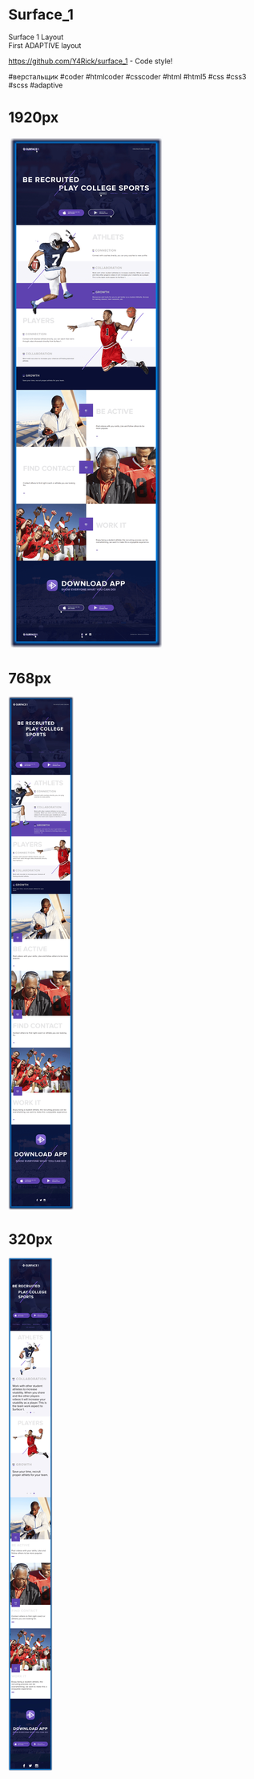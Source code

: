 # Surface_1
Surface 1 Layout<br>
First ADAPTIVE layout<br>

https://github.com/Y4Rick/surface_1 - Code style!

#верстальщик #coder #htmlcoder #csscoder #html #html5 #css #css3 #scss #adaptive

# 1920px
![alt text](https://github.com/Y4Rick/surface_1/blob/master/surface_layout-1920.png)
# 768px
![alt text](https://github.com/Y4Rick/surface_1/blob/master/surface_layout-768.png)
# 320px
![alt text](https://github.com/Y4Rick/surface_1/blob/master/surface_layout-320.png)
